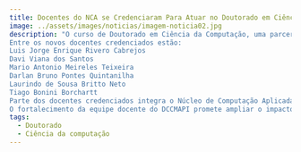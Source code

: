 ```yaml
---
title: Docentes do NCA se Credenciaram Para Atuar no Doutorado em Ciência da Computação (DCCMAPI)
image: ../assets/images/noticias/imagem-noticia02.jpg
description: "O curso de Doutorado em Ciência da Computação, uma parceria entre a Universidade Federal do Maranhão (UFMA) e a Universidade Federal do Piauí (UFPI), divulgou a lista de novos docentes credenciados para atuarem no programa em 2025. A seleção foi realizada conforme o Edital DCCMAPI N.º 03/2024, aprovado na 29ª reunião do colegiado do curso.
Entre os novos docentes credenciados estão:
Luis Jorge Enrique Rivero Cabrejos
Davi Viana dos Santos
Mario Antonio Meireles Teixeira
Darlan Bruno Pontes Quintanilha
Laurindo de Sousa Britto Neto
Tiago Bonini Borchartt
Parte dos docentes credenciados integra o Núcleo de Computação Aplicada (NCA), reconhecido por sua atuação de destaque em projetos de pesquisa e desenvolvimento inovadores.
O fortalecimento da equipe docente do DCCMAPI promete ampliar o impacto do programa de doutorado, promovendo avanços significativos na área de Ciência da Computação."
tags:
  - Doutorado
  - Ciência da computação
---
```



